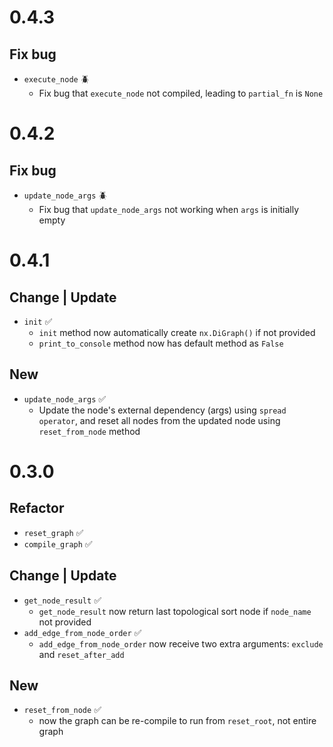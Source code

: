 # 0.4.3

## Fix bug 
- `execute_node` 🪲
    - Fix bug that `execute_node` not compiled, leading to `partial_fn` is `None`


# 0.4.2

## Fix bug 
- `update_node_args` 🪲
    - Fix bug that `update_node_args` not working when `args` is initially empty



# 0.4.1

## Change | Update
- `init` ✅
    - `init` method now automatically create `nx.DiGraph()` if not provided
    - `print_to_console` method now has default method as `False`

## New
- `update_node_args` ✅
    - Update the node's external dependency (args) using `spread operator`, and reset all nodes from the updated node using `reset_from_node` method


# 0.3.0

## Refactor
- `reset_graph` ✅
- `compile_graph` ✅

## Change | Update
- `get_node_result` ✅
    - `get_node_result` now return last topological sort node if `node_name` not provided
- `add_edge_from_node_order` ✅ 
    - `add_edge_from_node_order` now receive two extra arguments: `exclude` and `reset_after_add`

## New
- `reset_from_node` ✅
    - now the graph can be re-compile to run from `reset_root`, not entire graph